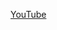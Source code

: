 [YouTube](https://www.youtube.com/watch?v=SfzbR69LquU&list=PLBTZqjSKn0IeKBQDjLmzisazhqQy4iGkb&index=8)
